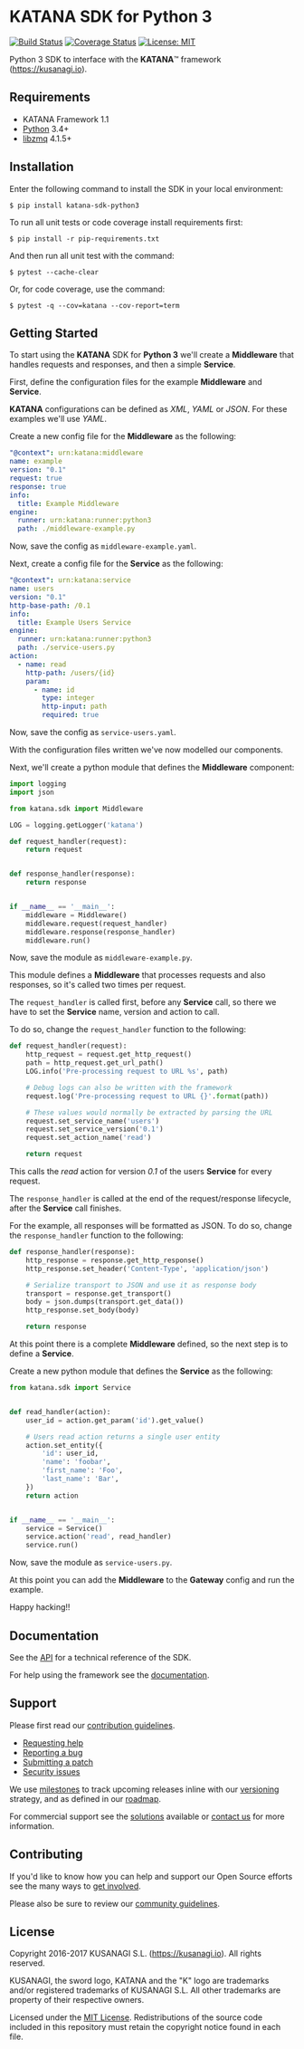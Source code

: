 KATANA SDK for Python 3
=======================

[![Build Status](https://travis-ci.org/kusanagi/katana-sdk-python3.svg?branch=master)](https://travis-ci.org/kusanagi/katana-sdk-python3)
[![Coverage Status](https://coveralls.io/repos/github/kusanagi/katana-sdk-python3/badge.svg?branch=master)](https://coveralls.io/github/kusanagi/katana-sdk-python3?branch=master)
[![License: MIT](https://img.shields.io/badge/License-MIT-blue.svg)](https://opensource.org/licenses/MIT)

Python 3 SDK to interface with the **KATANA**™ framework (https://kusanagi.io).

Requirements
------------

* KATANA Framework 1.1
* [Python](https://www.python.org/downloads/) 3.4+
* [libzmq](http://zeromq.org/intro:get-the-software) 4.1.5+

Installation
------------

Enter the following command to install the SDK in your local environment:

```
$ pip install katana-sdk-python3
```

To run all unit tests or code coverage install requirements first:

```
$ pip install -r pip-requirements.txt
```

And then run all unit test with the command:

```
$ pytest --cache-clear
```

Or, for code coverage, use the command:

```
$ pytest -q --cov=katana --cov-report=term
```

Getting Started
---------------

To start using the **KATANA** SDK for **Python 3** we'll create a **Middleware** that handles requests and responses, and then a simple **Service**.

First, define the configuration files for the example **Middleware** and **Service**.

**KATANA** configurations can be defined as *XML*, *YAML* or *JSON*.
For these examples we'll use *YAML*.

Create a new config file for the **Middleware** as the following:

```yaml
"@context": urn:katana:middleware
name: example
version: "0.1"
request: true
response: true
info:
  title: Example Middleware
engine:
  runner: urn:katana:runner:python3
  path: ./middleware-example.py
```

Now, save the config as `middleware-example.yaml`.

Next, create a config file for the **Service** as the following:

```yaml
"@context": urn:katana:service
name: users
version: "0.1"
http-base-path: /0.1
info:
  title: Example Users Service
engine:
  runner: urn:katana:runner:python3
  path: ./service-users.py
action:
  - name: read
    http-path: /users/{id}
    param:
      - name: id
        type: integer
        http-input: path
        required: true
```

Now, save the config as `service-users.yaml`.

With the configuration files written we've now modelled our components.

Next, we'll create a python module that defines the **Middleware** component:

```python
import logging
import json

from katana.sdk import Middleware

LOG = logging.getLogger('katana')

def request_handler(request):
    return request


def response_handler(response):
    return response


if __name__ == '__main__':
    middleware = Middleware()
    middleware.request(request_handler)
    middleware.response(response_handler)
    middleware.run()
```

Now, save the module as `middleware-example.py`.

This module defines a **Middleware** that processes requests and also responses, so it's called two times per request.

The `request_handler` is called first, before any **Service** call, so there we have to set the **Service** name, version and action to call.

To do so, change the `request_handler` function to the following:

```python
def request_handler(request):
    http_request = request.get_http_request()
    path = http_request.get_url_path()
    LOG.info('Pre-processing request to URL %s', path)

    # Debug logs can also be written with the framework
    request.log('Pre-processing request to URL {}'.format(path))

    # These values would normally be extracted by parsing the URL
    request.set_service_name('users')
    request.set_service_version('0.1')
    request.set_action_name('read')

    return request
```

This calls the *read* action for version *0.1* of the users **Service** for every request.

The `response_handler` is called at the end of the request/response lifecycle, after the **Service** call finishes.

For the example, all responses will be formatted as JSON. To do so, change the `response_handler` function to the following:

```python
def response_handler(response):
    http_response = response.get_http_response()
    http_response.set_header('Content-Type', 'application/json')

    # Serialize transport to JSON and use it as response body
    transport = response.get_transport()
    body = json.dumps(transport.get_data())
    http_response.set_body(body)

    return response
```

At this point there is a complete **Middleware** defined, so the next step is to define a **Service**.

Create a new python module that defines the **Service** as the following:

```python
from katana.sdk import Service


def read_handler(action):
    user_id = action.get_param('id').get_value()

    # Users read action returns a single user entity
    action.set_entity({
        'id': user_id,
        'name': 'foobar',
        'first_name': 'Foo',
        'last_name': 'Bar',
    })
    return action


if __name__ == '__main__':
    service = Service()
    service.action('read', read_handler)
    service.run()
```

Now, save the module as `service-users.py`.

At this point you can add the **Middleware** to the **Gateway** config and run the example.

Happy hacking!!

Documentation
-------------

See the [API](https://app.kusanagi.io#katana/docs/sdk) for a technical reference of the SDK.

For help using the framework see the [documentation](https://app.kusanagi.io#katana/docs).

Support
-------

Please first read our [contribution guidelines](https://app.kusanagi.io#katana/open-source/contributing).

* [Requesting help](https://app.kusanagi.io#katana/open-source/help)
* [Reporting a bug](https://app.kusanagi.io#katana/open-source/bug)
* [Submitting a patch](https://app.kusanagi.io#katana/open-source/patch)
* [Security issues](https://app.kusanagi.io#katana/open-source/security)

We use [milestones](https://github.com/kusanagi/katana-sdk-python3/milestones) to track upcoming releases inline with our [versioning](https://app.kusanagi.io#katana/docs/framework/versions) strategy, and as defined in our [roadmap](https://app.kusanagi.io#katana/docs/framework/roadmap).

For commercial support see the [solutions](https://kusanagi.io/solutions) available or [contact us](https://kusanagi.io/contact) for more information.

Contributing
------------

If you'd like to know how you can help and support our Open Source efforts see the many ways to [get involved](https://app.kusanagi.io#katana/open-source).

Please also be sure to review our [community guidelines](https://app.kusanagi.io#katana/open-source/conduct).

License
-------

Copyright 2016-2017 KUSANAGI S.L. (https://kusanagi.io). All rights reserved.

KUSANAGI, the sword logo, KATANA and the "K" logo are trademarks and/or registered trademarks of KUSANAGI S.L. All other trademarks are property of their respective owners.

Licensed under the [MIT License](https://app.kusanagi.io#katana/open-source/license). Redistributions of the source code included in this repository must retain the copyright notice found in each file.
